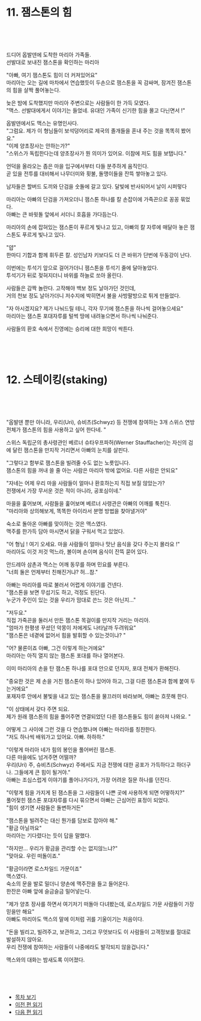 
# 11. 잼스톤의 힘 <br>
<br><br><br>

드디어 옵발덴에 도착한 마리아 가족들.<br>
선발대로 보내진 잼스톤을 확인하는 마리아<br>

"아빠, 여기 잼스톤도 힘이 더 커져있어요"<br>
마리아는 오는 길에 마차에서 연습했듯이 두손으로 잼스톤을 꼭 감싸며, 잠겨진 잼스톤의 힘을 살짝 풀어놓는다. <br>

늦은 밤에 도착했지만 마리아 주변으로는 사람들이 한 가득 모였다. <br>
"맥스. 선발대에게서 이야기는 들었네. 유대인 가족이 신기한 힘을 몰고 다닌면서 !"<br>

옵발덴에서도 맥스는 유명인사다. <br>
"그럼요. 제가 이 형님들이 보석덩어리로 제국의 졸개들을 혼내 주는 것을 똑똑히 봤어요."<br>
"이제 양초장사는 안하는가?"<br>
"스위스가 독립한다는데 양초장사가 뭔 의미가 있어요. 이참에 저도 힘을 보탭니다."<br>

언덕을 올라오는 좁은 마을 입구에서부터 다들 분주하게 움직인다. <br>
곧 있을 전투를 대비해서 나무더미와 횟불, 돌맹이들을 잔뜩 쌓아놓고 있다. <br>

남자들은 할버드 도끼와 단검을 숫돌에 갈고 있다. 달빛에 반사되어서 날이 시퍼렇다 <br>

마리아는 아빠의 단검을 가져오더니 잼스톤 하나를 칼 손잡이에 가죽끈으로 꽁꽁 묶었다. <br>
아빠는 큰 바윗돌 앞에서 서더니 호흡을 가다듬는다. <br>

마리아의 손에 잡혀있는 잼스톤이 푸르게 빛나고 있고, 아빠의 칼 자루에 매달아 놓은 잼스톤도 푸르게 빛나고 있다. <br>

"얍"<br>
한마디 기합과 함께 휘두른 칼. 성인남자 키보다도 더 큰 바위가 단번에 두동강이 난다. <br>

이번에는 투석기 앞으로 걸어가더니 잼스톤을 투석기 줄에 달아놓았다. <br>
투석기가 뒤로 젖혀지더니 바위를 하늘로 쏘아 올린다. <br>

사람들은 감짝 놀란다. 고작해야 백보 정도 날아가던 것인데, <br>
거의 천보 정도 날아가더니 저수지에 박히면서 불을 사방팔방으로 튀게 만들었다. <br>

"자 아시겠지요? 제가 나눠드릴 테니, 각자 무기에 잼스톤을 하나씩 걸어놓으세요" <br>
마리아는 잼스톤 포대자루를 털썩 땅에 내려놓으면서 하나씩 나눠준다. <br>

사람들의 환호 속에서 진영에는 승리에 대한 희망이 싹튼다.<br>

<br><br><br>

# 12. 스테이킹(staking) <br>
<br><br><br>

"옵발덴 뿐만 아니라, 우리(Uri), 슈비츠(Schwyz) 등 전쟁에 참여하는 3개 스위스 연방전체가 잼스톤의 힘을 사용하고 싶어 한다네. "<br>

스위스 독립군의 총사령관인 베르너 슈타우프파허(Werner Stauffacher)는 자신의 검에 달린 잼스톤을 만지작 거리면서 아빠의 눈치를 살핀다. <br>

"그렇다고 함부로 잼스톤을 빌려줄 수도 없는 노릇입니다. <br> 
잼스톤의 힘을 꺼내 쓸 줄 아는 사람은 마리아 밖에 없어요. 다른 사람은 안되요"<br>

"자네는 어제 우리 마을 사람들이 얼마나 환호하는지 직접 보질 않았는가? <br>
전쟁에서 가장 무서운 것은 적이 아니라, 공포심이네." <br>

마을을 훑어보며, 사람들을 훑어보며 베르너 사령관은 아빠의 어깨를 툭친다. <br>
"마리아와 상의해보게, 똑똑한 아이라서 분명 방법을 찾아낼거야"<br>

숙소로 돌아온 아빠를 맞이하는 것은 맥스였다. <br>
맥주를 한가득 담아 마시면서 닭을 구워서 먹고 있었다. <br>

"어 형님 ! 여기 오세요. 마을 사람들이 얼마나 맛난 음식을 갖다 주는지 몰라요 !"<br>
마리아도 이것 저것 먹느라, 볼이며 손이며 음식이 잔뜩 묻어 있다. <br>

안드레아 삼촌과 맥스는 어깨 동무를 하며 민요를 부른다. <br>
"너희 둘은 언제부터 친해진거냐? 허...참."<br>

아빠는 마리아를 따로 불러서 어렵게 이야기를 건넨다.<br>
"잼스톤을 보면 무섭기도 하고, 걱정도 된단다. <br>
누군가 주인이 있는 것을 우리가 맘대로 쓴느 것은 아닌지..."<br>

"저두요." <br>
직접 가죽끈을 둘러서 만든 잼스톤 목걸이를 만지작 거리는 마리아. <br>
"엄마가 한평생 꾸셨던 악몽이 저에게도 나타날까 두려워요" <br>
"잼스톤은 네곁에 없어서 힘을 발휘할 수 있는것이냐? " <br>

"어? 물론이죠 아빠, 그건 이렇게 하는거에요"<br>
마리아는 아직 열지 않는 잼스톤 포대를 하나 열어본다. <br>

이미 마리아의 손을 탄 잼스톤 하나를 포대 안으로 던지자, 포대 전체가 환해진다. <br>

"중요한 것은 제 손을 거친 잼스톤이 하나 있어야 하고, 그걸 다른 잼스톤과 함께 붙여 두는거에요" <br>
포재자루 안에서 불빛을 내고 있는 잼스톤을 물끄러미 바라보며, 아빠는 흐뭇해 한다. <br>

"이 상태에서 갖다 주면 되요. <br>
제가 원래 잼스톤의 힘을 풀어주면 연결되었던 다른 잼스톤들도 힘이 쏟아져 나와요. "<br>

어떻게 그 사이에 그런 것을 다 연습했나며 아빠는 마리아를 칭찬한다. <br>
"저도 하나씩 배워가고 있어요. 아빠. 하하하."<br>

"이렇게 마리아 네가 힘의 봉인을 풀어버린 잼스톤. <br>
다른 마을에도 넘겨주면 어떨까? <br>
우리(Uri) 주, 슈비츠(Schwyz) 주에서도 지금 전쟁에 대한 공포가 가득하다고 하더구나. 그들에게 큰 힘이 될거야." <br>
아빠는 조심스럽게 이야기를 풀어나가다가, 가장 어려운 질문 하나를 던진다. <br>

"이렇게 힘을 가지게 된 잼스톤을 그 사람들이 나쁜 곳에 사용하게 되면 어떻하지?"<br>
풀어젖힌 잼스톤 포대자루를 다시 묶으면서 아빠는 근심어린 표정이 되었다. <br>
"힘이 생기면 사람들은 돌변하거든" <br>

"잼스톤을 빌려주는 대신 뭔가를 담보로 잡아야 해."<br>
"황금 아닐까요"<br>
마리아는 기다렸다는 듯이 답을 말했다.<br>

"하지만... 우리가 황금을 관리할 수는 없지않느냐?"<br>
"맞아요. 우린 떠돌이죠."<br>

"황금이라면 로스차일드 가문이죠"<br>
맥스였다.<br>
숙소의 문을 발로 밀더니 양손에 맥주잔을 들고 들어온다.<br>
한잔은 아빠 앞에 슬금슬금 밀어넣는다.<br>

"제가 양초 장사를 하면서 여기저기 떠돌아 다녀봤는데, 로스차일드 가문 사람들이 가장 믿을만 해요"<br>
아빠도 마리아도 맥스의 말에 이처럼 귀를 기울이기는 처음이다.<br>

"돈을 빌리고, 빌려주고, 보관하고, 그리고 무엇보다도 이 사람들이 고객정보를 절대로 발설하지 않아요. <br>
우리 전쟁에 참여하는 사람들이 나중에라도 발각되지 않을겁니다."<br>

맥스와의 대화는 밤새도록 이어졌다.<br>


<br><br><br>

* [목차 보기](content_kr.md) <br>
* [이전 편 읽기](/01_gemston/KR/1-04_(KR)mining_and_staking_1.md)
* [다음 편 읽기](/01_gemston/KR/2-01_(KR)the_rise_of_switzerland_1.md)